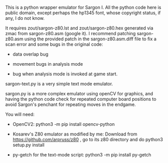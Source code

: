 This is a python wrapper emulator for Sargon I. All the python code here is public domain,
except perhaps the hp1345 font, whose copyright status, if any, I do not know.

It requires zout/sargon-z80.lst and zout/sargon-z80.hex generated via zmac from sargon-z80.asm
(google it). I recommend patching sargon-z80.asm using the provided patch in the sargon-z80.asm.diff
file to fix a scan error and some bugs in the original code: 
 
 - data overlap bug 
 
 - movement bugs in analysis mode
 
 - bug when analysis mode is invoked at game start.

sargon-text.py is a very simple text mode emulator. 

sargon.py is a more complex emulator using openCV for graphics, and having the python code check
for repeated computer board positions to avoid Sargon's penchant for repeating moves in the 
endgame.

You will need:

 - OpenCV2: python3 -m pip install opencv-python
 
 - Kosarev's Z80 emulator as modified by me: Download from https://github.com/arpruss/z80 ,
   go to its z80 directory and do python3 setup.py install
   
 - py-getch for the text-mode script: python3 -m pip install py-getch
    